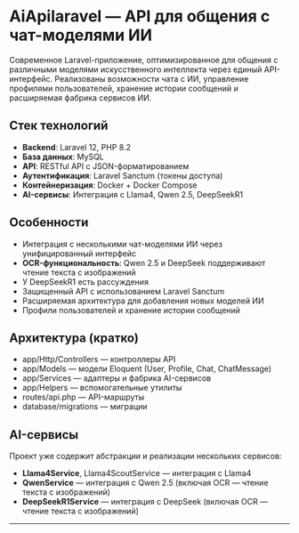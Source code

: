 # AiApilaravel — API для общения с чат-моделями ИИ

Современное Laravel-приложение, оптимизированное для общения с различными моделями искусственного интеллекта через единый API-интерфейс. Реализованы возможности чата с ИИ, управление профилями пользователей, хранение истории сообщений и расширяемая фабрика сервисов ИИ.

## Стек технологий

- **Backend**: Laravel 12, PHP 8.2
- **База данных**: MySQL 
- **API**: RESTful API с JSON-форматированием
- **Аутентификация**: Laravel Sanctum (токены доступа)
- **Контейнеризация**: Docker + Docker Compose
- **AI-сервисы**: Интеграция с Llama4, Qwen 2.5, DeepSeekR1

## Особенности
- Интеграция с несколькими чат-моделями ИИ через унифицированный интерфейс
- **OCR-функциональность**: Qwen 2.5 и DeepSeek поддерживают чтение текста с изображений
- У DeepSeekR1 есть рассуждения
- Защищенный API с использованием Laravel Sanctum
- Расширяемая архитектура для добавления новых моделей ИИ
- Профили пользователей и хранение истории сообщений

## Архитектура (кратко)
- app/Http/Controllers — контроллеры API
- app/Models — модели Eloquent (User, Profile, Chat, ChatMessage)
- app/Services — адаптеры и фабрика AI-сервисов
- app/Helpers — вспомогательные утилиты
- routes/api.php — API-маршруты
- database/migrations — миграции

## AI-сервисы
Проект уже содержит абстракции и реализации нескольких сервисов:
- **Llama4Service**, Llama4ScoutService — интеграция с Llama4
- **QwenService** — интеграция с Qwen 2.5 (включая OCR — чтение текста с изображений)
- **DeepSeekR1Service** — интеграция с DeepSeek (включая OCR — чтение текста с изображений)

---

